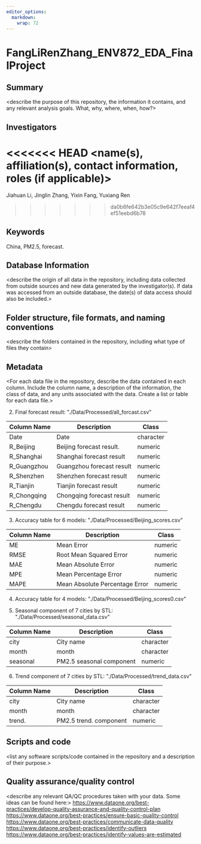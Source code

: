 ```yaml
---
editor_options: 
  markdown: 
    wrap: 72
---
```


# FangLiRenZhang_ENV872_EDA_FinalProject

## Summary

\<describe the purpose of this repository, the information it contains,
and any relevant analysis goals. What, why, where, when, how?\>

## Investigators

<<<<<<< HEAD
\<name(s), affiliation(s), contact information, roles (if applicable)\>
=======
Jiahuan Li, Jinglin Zhang, Yixin Fang, Yuxiang Ren
>>>>>>> da0b6fe642b3e05c9e642f7eeaf4ef51eebd6b78

## Keywords

China, PM2.5, forecast.

## Database Information

\<describe the origin of all data in the repository, including data
collected from outside sources and new data generated by the
investigator(s). If data was accessed from an outside database, the
date(s) of data access should also be included.\>

## Folder structure, file formats, and naming conventions

\<describe the folders contained in the repository, including what type
of files they contain\>

<describe the formats of files for the various purposes contained in the repository>

<describe your file naming conventions>

## Metadata

\<For each data file in the repository, describe the data contained in
each column. Include the column name, a description of the information,
the class of data, and any units associated with the data. Create a list
or table for each data file.\>

2. Final forecast result: "./Data/Processed/all_forcast.csv"

| Column Name | Description               | Class     | 
| ----------- | ------------------------- | --------- | 
| Date        | Date                      | character | 
| R_Beijing   | Beijing forecast result.  | numeric   | 
| R_Shanghai  | Shanghai forecast result  | numeric   | 
| R_Guangzhou | Guangzhou forecast result | numeric   | 
| R_Shenzhen  | Shenzhen forecast result  | numeric   | 
| R_Tianjin   | Tianjin forecast result   | numeric   | 
| R_Chongqing | Chongqing forecast result | numeric   | 
| R_Chengdu   | Chengdu forecast result   | numeric   | 

3. Accuracy table for 6 models: "./Data/Processed/Beijing_scores.csv"

| Column Name | Description                     | Class     | 
| ----------- | ------------------------------- | --------- |
| ME          | Mean Error                      | numeric |
| RMSE        | Root Mean Squared Error         | numeric |
| MAE         | Mean Absolute Error             | numeric |
| MPE         | Mean Percentage Error           | numeric |
| MAPE        | Mean Absolute Percentage Error  | numeric |

4. Accuracy table for 4 models: "./Data/Processed/Beijing_scores0.csv"

5. Seasonal component of 7 cities by STL: "./Data/Processed/seasonal_data.csv"

| Column Name | Description               | Class     | 
| ----------- | ------------------------- | --------- | 
| city        | City name                 | character | 
| month       | month                     | character | 
| seasonal    | PM2.5 seasonal component  | numeric   | 

6. Trend component of 7 cities by STL: "./Data/Processed/trend_data.csv"

| Column Name | Description               | Class     | 
| ----------- | ------------------------- | --------- | 
| city        | City name                 | character | 
| month       | month                     | character | 
| trend.      | PM2.5 trend.   component  | numeric   | 


## Scripts and code

\<list any software scripts/code contained in the repository and a
description of their purpose.\>

## Quality assurance/quality control

\<describe any relevant QA/QC procedures taken with your data. Some
ideas can be found here:\>
<https://www.dataone.org/best-practices/develop-quality-assurance-and-quality-control-plan>
<https://www.dataone.org/best-practices/ensure-basic-quality-control>
<https://www.dataone.org/best-practices/communicate-data-quality>
<https://www.dataone.org/best-practices/identify-outliers>
<https://www.dataone.org/best-practices/identify-values-are-estimated>